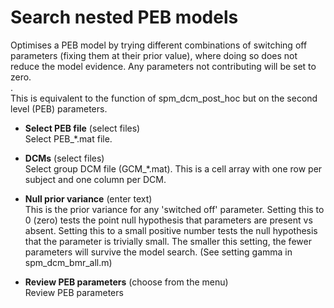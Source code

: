 # Search nested PEB models  
Optimises a PEB model by trying different combinations of switching off parameters (fixing them at their prior value), where doing so does not reduce the model evidence. Any parameters not contributing will be set to zero.  
.  
This is equivalent to the function of spm_dcm_post_hoc but on the second level (PEB) parameters.  

* **Select PEB file** (select files)  
Select PEB_*.mat file.  

* **DCMs** (select files)  
Select group DCM file (GCM_*.mat). This is a cell array with one row per subject and one column per DCM.  

* **Null prior variance** (enter text)  
This is the prior variance for any 'switched off' parameter. Setting this to 0 (zero) tests the point null hypothesis that parameters are present vs absent. Setting this to a small positive number tests the null hypothesis that the parameter is trivially small. The smaller this setting, the fewer parameters will survive the model search. (See setting gamma in spm_dcm_bmr_all.m)  

* **Review PEB parameters** (choose from the menu)  
Review PEB parameters  
